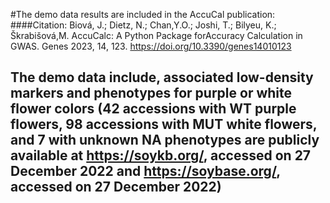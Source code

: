 #The demo data results are included in the AccuCal publication:
####Citation: Biová, J.; Dietz, N.; Chan,Y.O.; Joshi, T.; Bilyeu, K.; Škrabišová,M. AccuCalc: A Python Package forAccuracy Calculation in GWAS. Genes 2023, 14, 123. https://doi.org/10.3390/genes14010123
## The demo data include, associated low-density markers and phenotypes for purple or white flower colors (42 accessions with WT purple flowers, 98 accessions with MUT white flowers, and 7 with unknown NA phenotypes are publicly available at https://soykb.org/, accessed on 27 December 2022 and https://soybase.org/, accessed on 27 December 2022)

